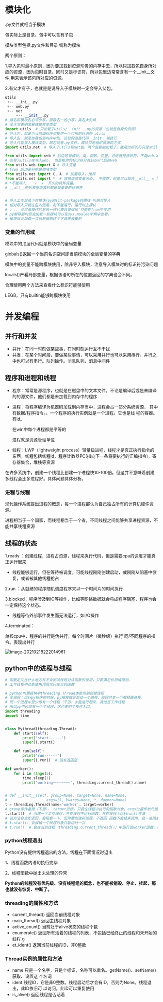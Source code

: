 # 模块化

.py文件就相当于模块 

包实际上是目录。包中可以含有子包

模块类型包括.py文件和目录  统称为模块

两个原则：

1.导入包时最小原则，因为要加载到资源珍贵的内存中去，所以只加载包自身所对应的资源，因为包时目录，同时又是标识符，所以包里边常常含有一个__init__文件,用来表示该包所对应的资源。

2.有父才有子，也就是是说导入子模块时一定会导入父包。

~~~python
utils
 +-- __ini__.py 
 +-- web.py
 +-- net 
     +-- __init__.py
# 报名和模块名必须小写，函数名一般小写，类名大驼峰
# 全大写表明常量或是枚举类型 
import utils  # 只加载了utils/__init__.py的资源（也就是自身的资源）
# 导入包，就是为当前编程环境提供一个可用的标识符 utils
# 导入包，就是加载包到内存中取，该包的直接代码__init__被执行
# 导入只能导入模块类型，即包或者.py文件。模块只是组织资源的方式
import utils.net  # 导入了utils和net包，两个包都被加载了。能用的标识符只是utils.

from utils import web # 后边可导模块，类，函数，变量。总结就是标识符，不能web.X
# 先导入utils在导入web， 但是能用的标识符只有import后的web
from utils.web import X # 导入变量
# from 后边是只能是模块类型
from utils.net import C, A  # 按需导入，推荐
from utils.net import *  # 容易造成变量污染， 不推荐，但是可以配合__all__ = []使用
# *不能导入_ __/__x__开头的特殊变量。
# __all__的列表里边放的都是最重要的标识符


# 导入工作目录下的模块/py的sit-package的模块 叫绝对导入
# 相对导入只能在包内使用，前不能运行。运行时主模块
# . .. 与目录操作的意思一样代表目录层级‘只能在from中使用
# py解释器内部会加载一些模块可以在sys.moulde字典中查看。
# 模块指会加载一次也是根据这个字典来去重的
~~~

### 变量的作用域

模块中的顶层代码就是模块中的全局变量

globals()返回一个当前名词空间即当前模块的全局变量的字典

模块中的变量不能跨模块使用，除非导入模块，注意导入模块时的标识符污染问题

locals()产看局部变量，根据该语句所在的位置返回的字典也会不同。

合理使用两个方法来查看什么标识符能够使用

LEGB，只有builtin能够跨模块使用

# 并发编程

## 并行和并发

- 并行：在同一时刻做某些事，在同时刻运行互不干扰
- 并发：在某个时间段，要做某些事情，可以采用并行也可以采用串行。并行之中也可以有串行。队列操作。消息队列，消息中间件

 ## 程序和进程和线程

- 程序：常常是源程序，也就是在磁盘中的文本文件。不论是编译后或是未编译的的源文件，他们都是未加载到内存中的程序

- 进程：将程序编译为机器码加载到内存当中，进程会占一部分系统资源， 其中有数据/程序指令。。一个程序的执行实例就是一个进程。它也是线 程的容器。有id。

  在win中每个进程都是平等的

  进程就是资源管理单位

- 线程：LWP（lightweight process）轻量级进程，线程才是真正执行指令的东西。线程包括线程id，程序计数器PC(指向下一条将要执行的汇编指令)，寄存器集合，堆栈等资源

​    在许多系统中，创建一个线程比创建一个进程快10-100倍。但这并不意味着创建多线程会比多进程好。具体问题具体分析。

### 进程与线程

现代操作系统提出进程的概念，每一个进程都认为自己独占所有的计算机硬件资源。

进程相当于一个国家，而线程相当于一个省，不同线程之间能够共享进程资源，不能共享线程资源

## 线程的状态

1.ready ：创建线程，进程占资源，线程来执行代码，但是需要cpu的调度才能真正运行起来

- 线程能够运行，但在等待被调度。可能线程刚刚创建启动，或刚刚从阻塞中恢 复，或者被其他线程抢占

2.run ：从就绪的程序随机调度程序来以一个时间片的时间执行

3.blocked：程序涉及到IO等操作，比如等网络数据就会将成程序阻塞，程序也会一定保持这个状态。

- 线程等待外部事件发生而无法运行，如I/O操作

4.terminated：

单核cpu中，程序的并行是伪并行。每个时间片（微秒级）执行  同/不同程序的指令。表现出并行

![image-20210218222014961](C:\Users\86180\AppData\Roaming\Typora\typora-user-images\image-20210218222014961.png)

## python中的进程与线程

~~~python
# 函数定义在什么地方并不会影响线程对该函数的使用，只要满足作用域原则。
# 工作线程中也能使用顶层代码定义的函数

# python内置模块中threading.Thread类能帮助创建线程
# 主线程：运行py程序的时候，py解释器会启动一个进程，线程共享一个解释器进程。
# 而一个进程中至少得有一个线程（干活）才能运行起来，其他是工作线程
# 所以py中必须有一个主线程，这也表明了程序入口。
import threading
import time


class Mythread(threading.Thread):
    def start(self):
        print('start------')
        super().start()

    def run(self):
        print('run------')
        super().run()  # 没有返回值

def worker():
    for i in range(5):
        time.sleep(1)
        print('working~~~~~~~~', threading.current_thread().name)


# def __init__(self, group=None, target=None, name=None,
#                  args=(), kwargs=None, *, daemon=None)
t = threading.Thread(name='worker', target=worker)
# group留作备用（不用）， target目标，只要在线程中执行的函数对象。args位置传参元组，kwargs关键字传参字典
t.start()  # 创建一个工作线程，并在线程中运行函数，并在线程上运行run()方法
# 该方法会立即返回，会阻塞一下，因为要创建新线程。不返回 函数不会结束调用，会一直阻塞。返回后立即执行主线程的代码
# t.start() 会报错一个线程对象只能运行一次
# t.run()  # 会在当前线程（threading.current_thread()）中运行该worker函数，相当于worker().run()方法没有返回值。也不会创建线程


~~~

### python线程退出

Python没有提供线程退出的方法，线程在下面情况时退出 

1、线程函数内语句执行完毕

 2、线程函数中抛出未处理的异常

**Python的线程没有优先级、没有线程组的概念，也不能被销毁、停止、挂起，那也就没有恢复、中断了。**

### threading的属性和方法

- current_thread() 返回当前线程对象 
- main_thread() 返回主线程对象 
- active_count() 当前处于alive状态的线程个数 
- enumerate() 返回所有活着的线程的列表，不包括已经终止的线程和未开始的线程 g
- et_ident() 返回当前线程的ID，非0整数

### Thread实例的属性和方法

- name 只是一个名字，只是个标识，名称可以重名。getName()、setName()获取、设置这 个名词 
- ident 线程ID，它是非0整数。线程启动后才会有ID，否则为None。线程退出，此ID依旧可 以访问。此ID可以重复使用 
- is_alive() 返回线程是否活着
